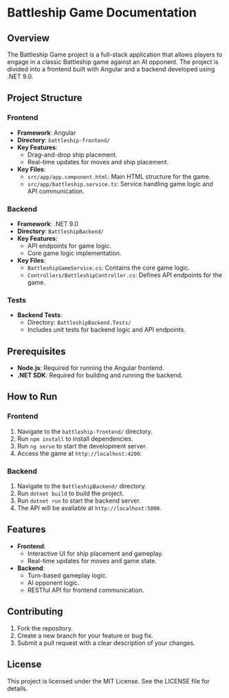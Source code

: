 # Battleship Game Documentation

## Overview
The Battleship Game project is a full-stack application that allows players to engage in a classic Battleship game against an AI opponent. The project is divided into a frontend built with Angular and a backend developed using .NET 9.0.

## Project Structure

### Frontend
- **Framework**: Angular
- **Directory**: `battleship-frontend/`
- **Key Features**:
  - Drag-and-drop ship placement.
  - Real-time updates for moves and ship placement.
- **Key Files**:
  - `src/app/app.component.html`: Main HTML structure for the game.
  - `src/app/battleship.service.ts`: Service handling game logic and API communication.

### Backend
- **Framework**: .NET 9.0
- **Directory**: `BattleshipBackend/`
- **Key Features**:
  - API endpoints for game logic.
  - Core game logic implementation.
- **Key Files**:
  - `BattleshipGameService.cs`: Contains the core game logic.
  - `Controllers/BattleshipController.cs`: Defines API endpoints for the game.

### Tests
- **Backend Tests**:
  - Directory: `BattleshipBackend.Tests/`
  - Includes unit tests for backend logic and API endpoints.

## Prerequisites
- **Node.js**: Required for running the Angular frontend.
- **.NET SDK**: Required for building and running the backend.

## How to Run

### Frontend
1. Navigate to the `battleship-frontend/` directory.
2. Run `npm install` to install dependencies.
3. Run `ng serve` to start the development server.
4. Access the game at `http://localhost:4200`.

### Backend
1. Navigate to the `BattleshipBackend/` directory.
2. Run `dotnet build` to build the project.
3. Run `dotnet run` to start the backend server.
4. The API will be available at `http://localhost:5000`.

## Features
- **Frontend**:
  - Interactive UI for ship placement and gameplay.
  - Real-time updates for moves and game state.
- **Backend**:
  - Turn-based gameplay logic.
  - AI opponent logic.
  - RESTful API for frontend communication.

## Contributing
1. Fork the repository.
2. Create a new branch for your feature or bug fix.
3. Submit a pull request with a clear description of your changes.

## License
This project is licensed under the MIT License. See the LICENSE file for details.
